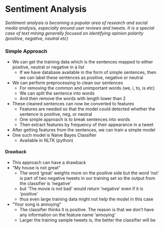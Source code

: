 # Sentiment Analysis

*Sentiment analysis is becoming a popular area of research and social media analysis, especially around user reviews and tweets. It is a special case of text mining generally focused on identifying opinion polarity (positive, negative, neutral etc)*

### Simple Approach

* We can get the training data which is the sentences mapped to either positive, neutral or negative in a list
  * If we have database available in the form of simple sentences, then we can label these sentences as positive, negative or neutral
* We can perform preprocessing to clean our sentences
  * For removing the common and unimportant words (we, i, to, is etc)
  * We can split the sentence into words
  * And then remove the words with length lower than 2
* These cleaned sentences can now be converted to features
  * Features are needed so that the model could detected whether the sentence is positive, neg, or neutral
  * One simple approach is to break sentences into words
  * Then extract features by frequency of their appearance in a tweet
* After getting features from the sentences, we can train a simple model
* One such model is Naive Bayes Classifier
  * Available in NLTK (python)
  
#### Drawback
* This approach can have a drawback
* "My house is not great"
  * The word ‘great’ weights more on the positive side but the word ‘not’ is part of two negative tweets in our training set so the output from the classifier is ‘negative’
  * but 'The movie is not bad' would return ‘negative’ even if it is ‘positive’
  * thus even large training data might not help the model in this case
* "Your song is annoying"
  * The classifier thinks it is positive. The reason is that we don’t have any information on the feature name ‘annoying’
  * Larger the training sample tweets is, the better the classifier will be

